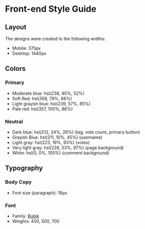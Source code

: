 # Front-end Style Guide

## Layout

The designs were created to the following widths:

- Mobile: 375px
- Desktop: 1440px

## Colors

### Primary

- Moderate blue: hsl(238, 40%, 52%)
- Soft Red: hsl(358, 79%, 66%)
- Light grayish blue: hsl(239, 57%, 85%)
- Pale red: hsl(357, 100%, 86%)

### Neutral

- Dark blue: hsl(212, 24%, 26%) (tag, vote count, primary button)
- Grayish Blue: hsl(211, 10%, 45%) (username)
- Light gray: hsl(223, 19%, 93%) (votes)
- Very light gray: hsl(228, 33%, 97%) (page background)
- White: hsl(0, 0%, 100%) (comment background)

## Typography

### Body Copy

- Font size (paragraph): 16px

### Font

- Family: [Rubik](https://fonts.google.com/specimen/Rubik)
- Weights: 400, 500, 700
